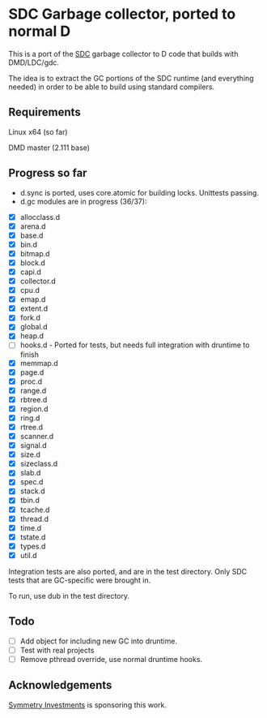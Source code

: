 # SDC Garbage collector, ported to normal D

This is a port of the [SDC](https://github.com/snazzy-d/sdc) garbage collector to D code that builds with DMD/LDC/gdc.

The idea is to extract the GC portions of the SDC runtime (and everything needed) in order to be able to build using standard compilers.

## Requirements

Linux x64 (so far)

DMD master (2.111 base)

## Progress so far

- d.sync is ported, uses core.atomic for building locks. Unittests passing.
- d.gc modules are in progress (36/37):
- [X] allocclass.d
- [X] arena.d
- [X] base.d
- [X] bin.d
- [X] bitmap.d
- [X] block.d
- [X] capi.d
- [X] collector.d
- [X] cpu.d
- [X] emap.d
- [X] extent.d
- [X] fork.d
- [X] global.d
- [X] heap.d
- [ ] hooks.d - Ported for tests, but needs full integration with druntime to finish
- [X] memmap.d
- [X] page.d
- [X] proc.d
- [X] range.d
- [X] rbtree.d
- [X] region.d
- [X] ring.d
- [X] rtree.d
- [X] scanner.d
- [X] signal.d
- [X] size.d
- [X] sizeclass.d
- [X] slab.d
- [X] spec.d
- [X] stack.d
- [X] tbin.d
- [X] tcache.d
- [X] thread.d
- [X] time.d
- [X] tstate.d
- [X] types.d
- [X] util.d

Integration tests are also ported, and are in the test directory. Only SDC tests that are GC-specific were brought in.

To run, use dub in the test directory.

## Todo

- [ ] Add object for including new GC into druntime.
- [ ] Test with real projects
- [ ] Remove pthread override, use normal druntime hooks.

## Acknowledgements

[Symmetry Investments](https://symmetryinvestments.com/) is sponsoring this work.
